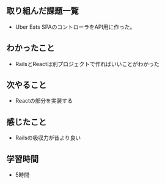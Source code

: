 ## 取り組んだ課題一覧
- Uber Eats SPAのコントローラをAPI用に作った。

## わかったこと
- RailsとReactは別プロジェクトで作ればいいことがわかった

## 次やること
- Reactの部分を実装する

## 感じたこと
- Railsの吸収力が昔より良い

## 学習時間
- 5時間